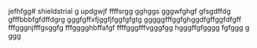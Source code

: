 jefhfgg# shieldstrial
g
updgwjf
ffffsrgg
gghggs
gggwfghgf
gfsgdffdg
gfffbbbfgfdffdgrg
gggfgffхfjggfjfggfgfgtg
gggggfffggfghggdfgffggfdfgff
fffgggnjfffgsggfg
fffgggghbffafgf
ffffgggfffvgggfgg
hgggffgfgggg
fgfggg
g
ggg
